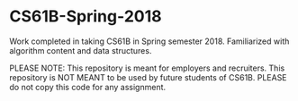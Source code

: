 # CS61B-Spring-2018
Work completed in taking CS61B in Spring semester 2018. Familiarized with algorithm content and data structures.

PLEASE NOTE: This repository is meant for employers and recruiters. This repository is NOT MEANT to be used by future students of CS61B. PLEASE do not copy this code for any assignment.
